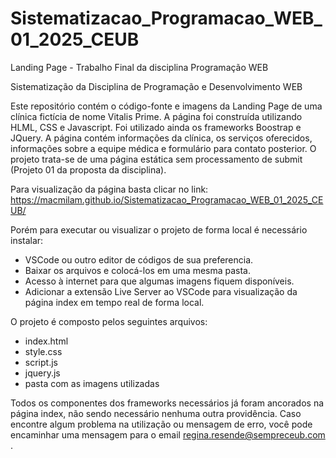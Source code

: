 # Sistematizacao_Programacao_WEB_01_2025_CEUB
Landing Page - Trabalho Final da disciplina Programação WEB

Sistematização da Disciplina de Programação e Desenvolvimento WEB

Este repositório contém o código-fonte e imagens da Landing Page de uma clínica fictícia de nome Vitalis Prime. A página foi construída utilizando HLML, CSS e Javascript. Foi utilizado ainda os frameworks Boostrap e JQuery.
A página contém informações da clínica, os serviços oferecidos, informações sobre a equipe médica e formulário para contato posterior.
O projeto trata-se de uma página estática sem processamento de submit (Projeto 01 da proposta da disciplina).

Para visualização da página basta clicar no link:
https://macmilam.github.io/Sistematizacao_Programacao_WEB_01_2025_CEUB/

Porém para executar ou visualizar o projeto de forma local é necessário instalar:
- VSCode ou outro editor de códigos de sua preferencia.
- Baixar os arquivos e colocá-los em uma mesma pasta.
- Acesso à internet para que algumas imagens fiquem disponíveis.
- Adicionar a extensão Live Server ao VSCode para visualização da página index em tempo real de forma local.
  
O projeto é composto pelos seguintes arquivos:
- index.html
- style.css
- script.js
- jquery.js
- pasta com as imagens utilizadas
  
Todos os componentes dos frameworks necessários já foram ancorados na página index, não sendo necessário nenhuma outra providência.
Caso encontre algum problema na utilização ou mensagem de erro, você pode encaminhar uma mensagem para o email regina.resende@sempreceub.com .
